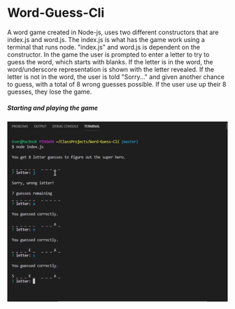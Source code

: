 # Word-Guess-Cli

A word game created in Node-js, uses two different constructors that are index.js and word.js.  The index.js is what has the game work using a terminal that runs node. "index.js" and word.js  is dependent on the constructor.  In the game the user is prompted to enter a letter to try to guess the word, which starts with blanks.  If the letter is in the word, the word/underscore representation is shown with the letter revealed.  If the letter is not in the word, the user is told "Sorry..." and given another chance to guess, with a total of 8 wrong guesses possible. If the user use up their 8 guesses, they lose the game.

##### Starting and playing the game

![StartingCli.JPG](https://github.com/minj12/Word-Guess-Cli/blob/master/StartingCli.JPG)

